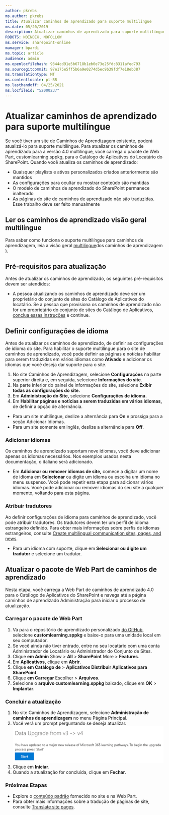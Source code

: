 ```yaml
---
author: pkrebs
ms.author: pkrebs
title: Atualizar caminhos de aprendizado para suporte multilíngue
ms.date: 05/20/2019
description: Atualizar caminhos de aprendizado para suporte multilíngue
ROBOTS: NOINDEX, NOFOLLOW
ms.service: sharepoint-online
manager: bpardi
ms.topic: article
audience: admin
ms.openlocfilehash: 9344cd91e5b6718b1eb0e73e25fdc8311afed793
ms.sourcegitcommit: 97e175e5ff5b6a9e0274d5ec9b39fdf7e18eb387
ms.translationtype: MT
ms.contentlocale: pt-BR
ms.lasthandoff: 04/25/2021
ms.locfileid: "52000237"
---
```

# <a name="update-learning-pathways-for-multilingual-support"></a>Atualizar caminhos de aprendizado para suporte multilíngue
Se você tiver um site de Caminhos de Aprendizagem existente, poderá atualizá-lo para suporte multilíngue. Para atualizar os caminhos de aprendizado para a versão 4.0 multilíngue, você carrega o pacote de Web Part, customlearning.sppkg, para o Catálogo de Aplicativos do Locatário do SharePoint. Quando você atualiza os caminhos de aprendizado:  

- Quaisquer playlists e ativos personalizados criados anteriormente são mantidos
- As configurações para ocultar ou mostrar conteúdo são mantidas
- O modelo de caminhos de aprendizado do SharePoint permanece inalterado
- As páginas do site de caminhos de aprendizado não são traduzidas. Esse trabalho deve ser feito manualmente

## <a name="read-the-learning-pathways-multilingual-overview"></a>Ler os caminhos de aprendizado visão geral multilíngue
Para saber como funciona o suporte multilíngue para caminhos de aprendizagem, leia a visão geral [multilíngue](custom_overview_ml.md)dos caminhos de aprendizagem ). 

## <a name="prerequisites-to-update"></a>Pré-requisitos para atualização
Antes de atualizar os caminhos de aprendizado, os seguintes pré-requisitos devem ser atendidos:
- A pessoa atualizando os caminhos de aprendizado deve ser um proprietário do conjunto de sites do Catálogo de Aplicativos do locatário. Se a pessoa que provisiona os caminhos de aprendizado não for um proprietário do conjunto de sites do Catálogo de Aplicativos, [conclua essas instruções](addappadmin.md) e continue. 

## <a name="set-language-settings"></a>Definir configurações de idioma 
Antes de atualizar os caminhos de aprendizado, de definir as configurações de idioma do site. Para habilitar o suporte multilíngue para o  site de caminhos de aprendizado, você pode definir as páginas e notícias habilitar para serem traduzidas em vários idiomas como **Ativado** e adicionar os idiomas que você deseja dar suporte para o site.
1.  No site Caminhos de Aprendizagem, selecione **Configurações** na parte superior direita e, em seguida, selecione **Informações do site**.
2.  Na parte inferior do painel de informações do site, selecione **Exibir todas as configurações do site.**
3.  Em **Administração do Site,** selecione **Configurações de idioma.**
4.  Em **Habilitar páginas e notícias a serem traduzidas em vários idiomas,** de definir a opção de alternância. 
- Para um site multilíngue, deslize a alternância para **On** e prossiga para a seção Adicionar Idiomas. 
- Para um site somente em inglês, deslize a alternância para **Off**.

### <a name="add-languages"></a>Adicionar idiomas
Os caminhos de aprendizado suportam nove idiomas, você deve adicionar apenas os idiomas necessários. Nos exemplos usados nesta documentação, o italiano será adicionado. 
- Em **Adicionar ou remover idiomas de site,** comece a digitar um nome de idioma em **Selecionar** ou digite um idioma ou escolha um idioma no menu suspenso. Você pode repetir esta etapa para adicionar vários idiomas. Você pode adicionar ou remover idiomas do seu site a qualquer momento, voltando para esta página.
 
### <a name="assign-translators"></a>Atribuir tradutores
Ao definir configurações de idioma para caminhos de aprendizado, você pode atribuir tradutores. Os tradutores devem ter um perfil de idioma estrangeiro definido. Para obter mais informações sobre perfis de idiomas estrangeiros, consulte [Create multilingual communication sites, pages, and news](https://support.office.com/article/2bb7d610-5453-41c6-a0e8-6f40b3ed750c).  
- Para um idioma com suporte, clique em **Selecionar ou digite um tradutor** e selecione um tradutor. 

## <a name="update-the-learning-pathways-web-part-package"></a>Atualizar o pacote de Web Part de caminhos de aprendizado
Nesta etapa, você carrega a Web Part de caminhos de aprendizado 4.0 para o Catálogo de Aplicativos do SharePoint e navega até a página caminhos de aprendizado Administração para iniciar o processo de atualização.

### <a name="upload-the-web-part-package"></a>Carregar o pacote de Web Part
1.  Vá para o repositório de aprendizado personalizado [do GitHub](https://github.com/pnp/custom-learning-office-365/tree/master/webpart), selecione **customlearning.sppkg** e baixe-o para uma unidade local em seu computador. 
2.  Se você ainda não tiver entrado, entre no seu locatário com uma conta Administrador de Locatário ou Administrador do Conjunto de Sites. 
3.  Clique **em Admin** Show  >  **All**  >  **SharePoint** More  >  **Features**. 
4.  Em **Aplicativos,** clique em **Abrir**. 
5.  Clique **em Catálogo de**  >  **Aplicativos Distribuir Aplicativos para SharePoint**. 
6.  Clique **em Carregar** Escolher  >  **Arquivos**. 
7.  Selecione o **arquivo customlearning.sppkg** baixado, clique em **OK**  >  **Implantar**. 

### <a name="complete-the-update"></a>Concluir a atualização
1.  No site Caminhos de Aprendizagem, selecione **Administração de caminhos de aprendizagem** no menu Página Principal.  
2.  Você verá um prompt perguntando se deseja atualizar. 
![custom_update_adminprompt_ml.png](media/custom_update_adminprompt_ml.png)
3.  Clique em **Iniciar**. 
4. Quando a atualização for concluída, clique em **Fechar**. 

### <a name="next-steps"></a>Próximas Etapas
- Explore o [conteúdo padrão](custom_exploresite.md) fornecido no site e na Web Part.
- Para obter mais informações sobre a tradução de páginas de site, consulte [Translate site pages](custom_translate_page_ml.md). 

